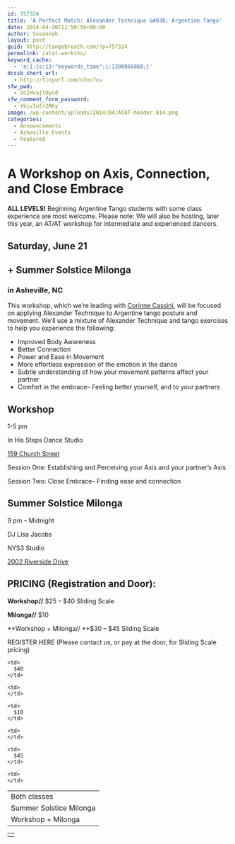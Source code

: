 ```yaml
---
id: 757324
title: 'A Perfect Match: Alexander Technique &#038; Argentine Tango'
date: 2014-04-30T11:50:59+00:00
author: Susannah
layout: post
guid: http://tangobreath.com/?p=757324
permalink: /atat-worksho/
keyword_cache:
  - 'a:1:{s:13:"keywords_time";i:1398866860;}'
dcssb_short_url:
  - http://tinyurl.com/n3nc7xu
sfw_pwd:
  - dcIHvajlUycd
sfw_comment_form_password:
  - Ykiv1ufr2RKy
image: /wp-content/uploads/2014/04/ATAT-header.014.png
categories:
  - Announcements
  - Asheville Events
  - Featured
---
```

# A Workshop on Axis, Connection, and Close Embrace

**ALL LEVELS!** Beginning Argentine Tango students with some class experience are most welcome. Please note: We will also be hosting, later this year, an AT/AT workshop for intermediate and experienced dancers.

## Saturday, June 21

## + Summer Solstice Milonga

### in Asheville, NC

This workshop, which we&#8217;re leading with <a href="http://www.lightinbeing.com/" target="_blank">Corinne Cassini</a>, will be focused on applying Alexander Technique to Argentine tango posture and movement. We&#8217;ll use a mixture of Alexander Technique and tango exercises to help you experience the following:

  * Improved Body Awareness
  * Better Connection
  * Power and Ease in Movement
  * More effortless expression of the emotion in the dance
  * Subtle understanding of how your movement patterns affect your partner
  * Comfort in the embrace&#8211; Feeling better yourself, and to your partners

## Workshop

1-5 pm

In His Steps Dance Studio
  
<a href="https://maps.google.com/maps?q=In+His+Steps+Dance+Ministry&fb=1&gl=us&cid=11854727053444607563&t=m&z=16&iwloc=A" target="_blank">159 Church Street</a>

Session One: Establishing and Perceiving your Axis and your partner&#8217;s Axis

Session Two: Close Embrace&#8211; Finding ease and connection

## Summer Solstice Milonga

9 pm &#8211; Midnight

DJ Lisa Jacobs

NYS3 Studio
  
<a href="https://maps.google.com/maps?q=2002+RIVERSIDE+DRIVE&ll=35.636511,-82.592039&spn=0.022671,0.039825&hnear=2002+Riverside+Dr,+Woodfin,+North+Carolina+28804&gl=us&t=m&z=15" target="_blank">2002 Riverside Drive</a>

## PRICING (Registration and Door):

**Workshop//** $25 &#8211; $40 Sliding Scale

**Milonga//** $10

**Workshop + Milonga// **$30 &#8211; $45 Sliding Scale

REGISTER HERE (Please contact us, or pay at the door, for Sliding Scale pricing)

<table>
  <tr>
    <td>
      Both classes
    </td>
    
    <td>
      $40
    </td>
    
    <td>
    </td>
  </tr>
  
  <tr>
    <td>
      Summer Solstice Milonga
    </td>
    
    <td>
      $10
    </td>
    
    <td>
    </td>
  </tr>
  
  <tr>
    <td>
      Workshop + Milonga
    </td>
    
    <td>
      $45
    </td>
    
    <td>
    </td>
  </tr>
</table>

<table>
  <tr>
    <td>
    </td>
  </tr>
</table>